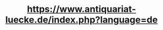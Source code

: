 ---
title: "https://www.antiquariat-luecke.de/index.php?language=de"
url: /schweinfurt/https-www-antiquariat-luecke-de-index-php-language-de/
shop: Bücher
---